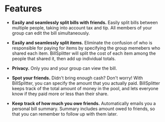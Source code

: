 # Features #

+ **Easily and seamlessly split bills with friends.** Easily split bills between multiple people, taking into account tax and tip. All members of your group can edit the bill simultaneously. 

+ **Easily and seamlessly split items.** Eliminate the confusion of who is responsible for paying for items by specifying the group memebers who shared each item. BillSplitter will split the cost of each item among the people that shared it, then add up individual totals.

+ **Privacy.** Only you and your group can view the bill.

+ **Spot your friends.** Didn't bring enough cash? Don't worry! With BillSplitter, you can specify the amount that you actually paid. BillSplitter keeps track of the total amount of money in the pool, and lets everyone know if they paid more or less than their share.

+ **Keep track of how much you owe friends.** Automatically emails you a personal bill summary. Summary includes amount owed to friends, so that you can remember to follow up with them later.


